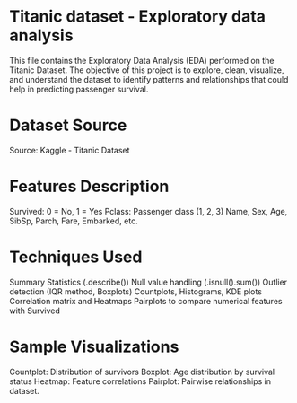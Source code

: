 # Titanic dataset - Exploratory data analysis
This file contains the Exploratory Data Analysis (EDA) performed on the Titanic Dataset. The objective of this project is to explore, clean, visualize, and understand the dataset to identify patterns and relationships that could help in predicting passenger survival.

# Dataset Source

Source: Kaggle - Titanic Dataset

# Features Description

Survived: 0 = No, 1 = Yes 
Pclass: Passenger class (1, 2, 3) 
Name, Sex, Age, SibSp, Parch, Fare, Embarked, etc.

# Techniques Used

Summary Statistics (.describe()) 
Null value handling (.isnull().sum()) 
Outlier detection (IQR method, Boxplots) 
Countplots, Histograms, KDE plots 
Correlation matrix and Heatmaps 
Pairplots to compare numerical features with Survived

# Sample Visualizations

Countplot: Distribution of survivors 
Boxplot: Age distribution by survival status 
Heatmap: Feature correlations 
Pairplot: Pairwise relationships in dataset.
